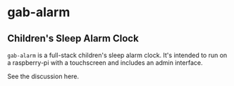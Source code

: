 # gab-alarm

## Children's Sleep Alarm Clock

`gab-alarm` is a full-stack children's sleep alarm clock.
It's intended to run on a raspberry-pi with a touchscreen and
includes an admin interface.

See the discussion here. 
